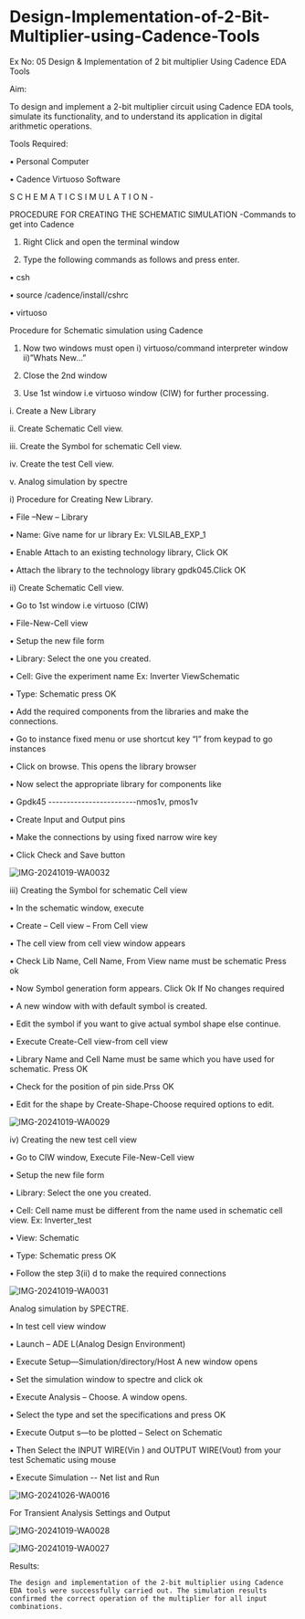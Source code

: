 # Design-Implementation-of-2-Bit-Multiplier-using-Cadence-Tools

Ex No: 05     Design & Implementation of 2 bit multiplier Using Cadence EDA Tools   

Aim:

   To design and implement a 2-bit multiplier circuit using Cadence EDA tools, simulate its functionality, and to understand its application in digital arithmetic operations.

Tools Required:

•	Personal Computer

•	Cadence Virtuoso Software

S C H E M A T I C S I M U L A T I O N - 

PROCEDURE FOR CREATING THE SCHEMATIC SIMULATION -Commands to get into Cadence

1.	Right Click and open the terminal window

2.	Type the following commands as follows and press enter.

•	csh

•	source /cadence/install/cshrc

•	virtuoso 

Procedure for Schematic simulation using Cadence

1.	Now two windows must open i) virtuoso/command interpreter window ii)”Whats New…”

2.	Close the 2nd window

3.	Use 1st window i.e virtuoso window (CIW) for further processing.

i.	Create a New Library

ii.	Create Schematic Cell view.

iii.	Create the Symbol for schematic Cell view.

iv.	Create the test Cell view.

v.	Analog simulation by spectre


i)	Procedure for Creating New Library.

•	File –New – Library

•	Name: Give name for ur library Ex: VLSILAB_EXP_1

•	Enable Attach to an existing technology library, Click OK

•	Attach the library to the technology library gpdk045.Click OK

ii)	Create Schematic Cell view.

•	Go to 1st window i.e virtuoso (CIW)

•	File-New-Cell view

•	Setup the new file form

•	Library: Select the one you created.

•	Cell: Give the experiment name Ex: Inverter ViewSchematic

•	Type: Schematic press OK

•	Add the required components from the libraries and make the connections.

•	Go to instance fixed menu or use shortcut key “I” from keypad to go instances

•	Click on browse. This opens the library browser

•	Now select the appropriate library for components like 

•	Gpdk45 ------------------------nmos1v, pmos1v

•	Create Input and Output pins

•	Make the connections by using fixed narrow wire key

•	Click Check and Save button


![IMG-20241019-WA0032](https://github.com/user-attachments/assets/367dd590-0978-45bf-bbc9-84e181d23d0a)

 
iii)	Creating the Symbol for schematic Cell view

•	In the schematic window, execute 

•	Create – Cell view – From Cell view

•	The cell view from cell view window appears

•	Check Lib Name, Cell Name, From View name must be schematic Press ok

•	Now Symbol generation form appears. Click Ok If No changes required

•	A new window with with default symbol is created.

•	Edit the symbol if you want to give actual symbol shape else continue.

•	Execute Create-Cell view-from cell view

•	Library Name and Cell Name must be same which you have used for schematic. Press OK

•	Check for the position of pin side.Prss OK

•	Edit for the shape by Create-Shape-Choose required options to edit.

 ![IMG-20241019-WA0029](https://github.com/user-attachments/assets/bcea6826-7c9d-464b-a645-aa0f6b0c80aa)



iv)	Creating the new test cell view

•	Go to CIW window, Execute File-New-Cell view

•	Setup the new file form

•	Library: Select the one you created.

•	Cell: Cell name must be different from the name used in schematic cell view. Ex: Inverter_test

•	View: Schematic

•	Type: Schematic press OK

•	Follow the step 3(ii) d to make the required connections


![IMG-20241019-WA0031](https://github.com/user-attachments/assets/11ad6598-e17a-42d3-becf-022d93e4e99d)

 

Analog simulation by SPECTRE.

•	In test cell view window

•	Launch – ADE L(Analog Design Environment)

•	Execute Setup—Simulation/directory/Host A new window opens

•	Set the simulation window to spectre and click ok

•	Execute Analysis – Choose. A window opens.

•	Select the type and set the specifications and press OK

•	Execute Output s—to be plotted – Select on Schematic

•	Then Select the INPUT WIRE(Vin ) and OUTPUT WIRE(Vout) from your test Schematic using mouse

•	Execute Simulation -- Net list and Run

![IMG-20241026-WA0016](https://github.com/user-attachments/assets/cefafc03-6c2e-4227-91fe-f21f1241754c)


For Transient Analysis Settings and Output

![IMG-20241019-WA0028](https://github.com/user-attachments/assets/ccc48800-045e-4cf8-b9d7-bf8fc443e8ae)


 ![IMG-20241019-WA0027](https://github.com/user-attachments/assets/c13a30de-284c-4201-8bde-c9fc9e88234b)

  

Results:

    The design and implementation of the 2-bit multiplier using Cadence EDA tools were successfully carried out. The simulation results confirmed the correct operation of the multiplier for all input combinations. 
